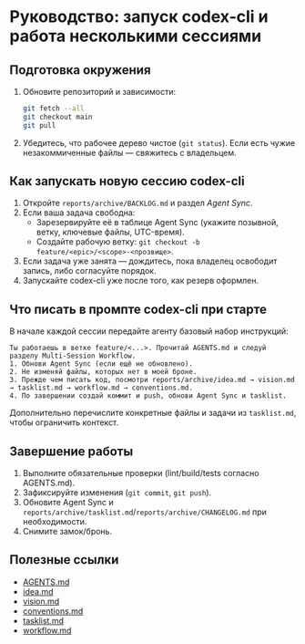 # Руководство: запуск codex-cli и работа несколькими сессиями

## Подготовка окружения
1. Обновите репозиторий и зависимости:
   ```bash
   git fetch --all
   git checkout main
   git pull
   ```
2. Убедитесь, что рабочее дерево чистое (`git status`). Если есть чужие незакоммиченные файлы — свяжитесь с владельцем.

## Как запускать новую сессию codex-cli
1. Откройте `reports/archive/BACKLOG.md` и раздел *Agent Sync*.
2. Если ваша задача свободна:
   - Зарезервируйте её в таблице Agent Sync (укажите позывной, ветку, ключевые файлы, UTC-время).
   - Создайте рабочую ветку: `git checkout -b feature/<epic>/<scope>-<прозвище>`.
3. Если задача уже занята — дождитесь, пока владелец освободит запись, либо согласуйте порядок.
4. Запускайте codex-cli уже после того, как резерв оформлен.

## Что писать в промпте codex-cli при старте
В начале каждой сессии передайте агенту базовый набор инструкций:
```
Ты работаешь в ветке feature/<...>. Прочитай AGENTS.md и следуй разделу Multi-Session Workflow. 
1. Обнови Agent Sync (если ещё не обновлено).
2. Не изменяй файлы, которых нет в моей броне.
3. Прежде чем писать код, посмотри reports/archive/idea.md → vision.md → tasklist.md → workflow.md → conventions.md.
4. По завершении создай коммит и push, обнови Agent Sync и tasklist.
```
Дополнительно перечислите конкретные файлы и задачи из `tasklist.md`, чтобы ограничить контекст.

## Завершение работы
1. Выполните обязательные проверки (lint/build/tests согласно AGENTS.md).
2. Зафиксируйте изменения (`git commit`, `git push`).
3. Обновите Agent Sync и `reports/archive/tasklist.md`/`reports/archive/CHANGELOG.md` при необходимости.
4. Снимите замок/бронь.

## Полезные ссылки
- [AGENTS.md](../AGENTS.md)
- [idea.md](../idea.md)
- [vision.md](../vision.md)
- [conventions.md](../conventions.md)
- [tasklist.md](../tasklist.md)
- [workflow.md](../workflow.md)
